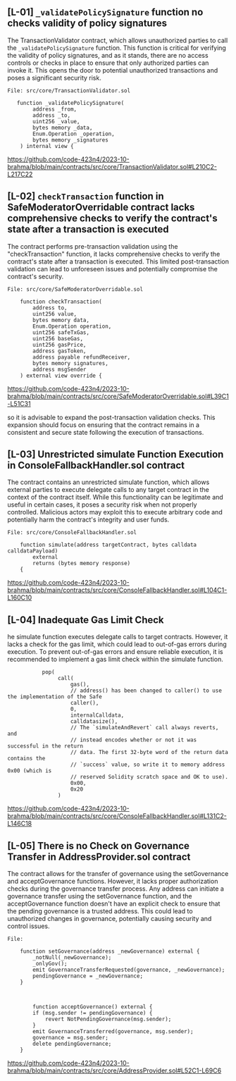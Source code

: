 ## [L-01] `_validatePolicySignature` function no checks validity of policy signatures

The TransactionValidator contract, which allows unauthorized parties to call the `_validatePolicySignature` function. This function is critical for verifying the validity of policy signatures, and as it stands, there are no access controls or checks in place to ensure that only authorized parties can invoke it. This opens the door to potential unauthorized transactions and poses a significant security risk.

```solidity
File: src/core/TransactionValidator.sol

   function _validatePolicySignature(
        address _from,
        address _to,
        uint256 _value,
        bytes memory _data,
        Enum.Operation _operation,
        bytes memory _signatures
    ) internal view {
```

https://github.com/code-423n4/2023-10-brahma/blob/main/contracts/src/core/TransactionValidator.sol#L210C2-L217C22

## [L-02] `checkTransaction` function in SafeModeratorOverridable contract lacks comprehensive checks to verify the contract's state after a transaction is executed

The contract performs pre-transaction validation using the "checkTransaction" function, it lacks comprehensive checks to verify the contract's state after a transaction is executed. This limited post-transaction validation can lead to unforeseen issues and potentially compromise the contract's security.

```solidity
File: src/core/SafeModeratorOverridable.sol

    function checkTransaction(
        address to,
        uint256 value,
        bytes memory data,
        Enum.Operation operation,
        uint256 safeTxGas,
        uint256 baseGas,
        uint256 gasPrice,
        address gasToken,
        address payable refundReceiver,
        bytes memory signatures,
        address msgSender
    ) external view override {
```

https://github.com/code-423n4/2023-10-brahma/blob/main/contracts/src/core/SafeModeratorOverridable.sol#L39C1-L51C31

so it is advisable to expand the post-transaction validation checks. This expansion should focus on ensuring that the contract remains in a consistent and secure state following the execution of transactions.

## [L-03] Unrestricted simulate Function Execution in ConsoleFallbackHandler.sol contract

The contract contains an unrestricted simulate function, which allows external parties to execute delegate calls to any target contract in the context of the contract itself. While this functionality can be legitimate and useful in certain cases, it poses a security risk when not properly controlled. Malicious actors may exploit this to execute arbitrary code and potentially harm the contract's integrity and user funds.

```solidity
File: src/core/ConsoleFallbackHandler.sol

    function simulate(address targetContract, bytes calldata calldataPayload)
        external
        returns (bytes memory response)
    {
```

https://github.com/code-423n4/2023-10-brahma/blob/main/contracts/src/core/ConsoleFallbackHandler.sol#L104C1-L160C10

## [L-04] Inadequate Gas Limit Check

he simulate function executes delegate calls to target contracts. However, it lacks a check for the gas limit, which could lead to out-of-gas errors during execution.
To prevent out-of-gas errors and ensure reliable execution, it is recommended to implement a gas limit check within the simulate function.

```solidity
           pop(
                call(
                    gas(),
                    // address() has been changed to caller() to use the implementation of the Safe
                    caller(),
                    0,
                    internalCalldata,
                    calldatasize(),
                    // The `simulateAndRevert` call always reverts, and
                    // instead encodes whether or not it was successful in the return
                    // data. The first 32-byte word of the return data contains the
                    // `success` value, so write it to memory address 0x00 (which is
                    // reserved Solidity scratch space and OK to use).
                    0x00,
                    0x20
                )
```

https://github.com/code-423n4/2023-10-brahma/blob/main/contracts/src/core/ConsoleFallbackHandler.sol#L131C2-L146C18

## [L-05] There is no Check on Governance Transfer in AddressProvider.sol contract

The contract allows for the transfer of governance using the setGovernance and acceptGovernance functions. However, it lacks proper authorization checks during the governance transfer process. Any address can initiate a governance transfer using the setGovernance function, and the acceptGovernance function doesn't have an explicit check to ensure that the pending governance is a trusted address. This could lead to unauthorized changes in governance, potentially causing security and control issues.

```solidity
File:

    function setGovernance(address _newGovernance) external {
        _notNull(_newGovernance);
        _onlyGov();
        emit GovernanceTransferRequested(governance, _newGovernance);
        pendingGovernance = _newGovernance;
    }



        function acceptGovernance() external {
        if (msg.sender != pendingGovernance) {
            revert NotPendingGovernance(msg.sender);
        }
        emit GovernanceTransferred(governance, msg.sender);
        governance = msg.sender;
        delete pendingGovernance;
    }
```

https://github.com/code-423n4/2023-10-brahma/blob/main/contracts/src/core/AddressProvider.sol#L52C1-L69C6
